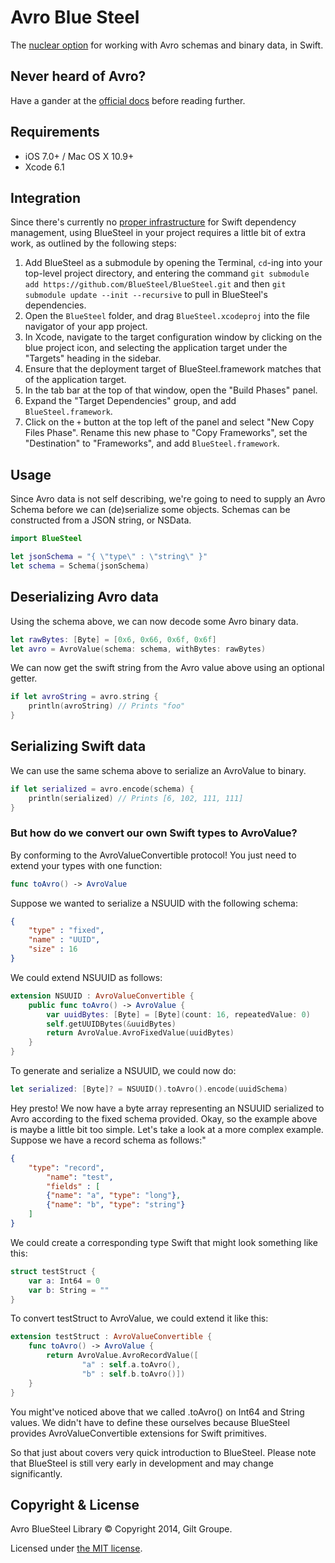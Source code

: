 
# Avro Blue Steel

The [nuclear option](http://en.wikipedia.org/wiki/Blue_Steel_(missile)) for working with Avro schemas and binary data, in Swift.

## Never heard of Avro?

Have a gander at the [official docs](http://avro.apache.org/docs/current/) before reading further.

## Requirements

- iOS 7.0+ / Mac OS X 10.9+
- Xcode 6.1

## Integration

Since there's currently no [proper infrastructure](http://cocoapods.org) for Swift dependency management, using BlueSteel in your project requires a little bit of extra work, as outlined by the following steps:

1. Add BlueSteel as a submodule by opening the Terminal, `cd`-ing into your top-level project directory, and entering the command `git submodule add https://github.com/BlueSteel/BlueSteel.git` and then `git submodule update --init --recursive` to pull in BlueSteel's dependencies.
2. Open the `BlueSteel` folder, and drag `BlueSteel.xcodeproj` into the file navigator of your app project.
3. In Xcode, navigate to the target configuration window by clicking on the blue project icon, and selecting the application target under the "Targets" heading in the sidebar.
4. Ensure that the deployment target of BlueSteel.framework matches that of the application target.
5. In the tab bar at the top of that window, open the "Build Phases" panel.
6. Expand the "Target Dependencies" group, and add `BlueSteel.framework`.
7. Click on the `+` button at the top left of the panel and select "New Copy Files Phase". Rename this new phase to "Copy Frameworks", set the "Destination" to "Frameworks", and add `BlueSteel.framework`.

## Usage

Since Avro data is not self describing, we're going to need to supply an Avro Schema before we can (de)serialize some objects. Schemas can be constructed from a JSON string, or NSData.

```swift
import BlueSteel

let jsonSchema = "{ \"type\" : \"string\" }"
let schema = Schema(jsonSchema)
```

## Deserializing Avro data

Using the schema above, we can now decode some Avro binary data.

```swift
let rawBytes: [Byte] = [0x6, 0x66, 0x6f, 0x6f]
let avro = AvroValue(schema: schema, withBytes: rawBytes)
```

We can now get the swift string from the Avro value above using an optional getter.
```swift
if let avroString = avro.string {
    println(avroString) // Prints "foo"
}
```

## Serializing Swift data

We can use the same schema above to serialize an AvroValue to binary.

```swift
if let serialized = avro.encode(schema) {
    println(serialized) // Prints [6, 102, 111, 111]
}
```

### But how do we convert our own Swift types to AvroValue?

By conforming to the AvroValueConvertible protocol! You just need to extend your types with one function:
```swift
func toAvro() -> AvroValue
```

Suppose we wanted to serialize a NSUUID with the following schema:

```JSON
{
    "type" : "fixed",
    "name" : "UUID",
    "size" : 16
}
```

We could extend NSUUID as follows:

```swift
extension NSUUID : AvroValueConvertible {
    public func toAvro() -> AvroValue {
        var uuidBytes: [Byte] = [Byte](count: 16, repeatedValue: 0)
        self.getUUIDBytes(&uuidBytes)
        return AvroValue.AvroFixedValue(uuidBytes)
    }
}
```

To generate and serialize a NSUUID, we could now do:

```swift
let serialized: [Byte]? = NSUUID().toAvro().encode(uuidSchema)
```
Hey presto! We now have a byte array representing an NSUUID serialized to Avro according to the fixed schema provided.
Okay, so the example above is maybe a little bit too simple. Let's take a look at a more complex example. Suppose we have a record schema as follows:"

```JSON
{
    "type": "record", 
        "name": "test",
        "fields" : [
        {"name": "a", "type": "long"},
        {"name": "b", "type": "string"}
    ]
}
```

We could create a corresponding type Swift that might look something like this:
```swift
struct testStruct {
    var a: Int64 = 0
    var b: String = ""
}
```

To convert testStruct to AvroValue, we could extend it like this:

```swift
extension testStruct : AvroValueConvertible {
    func toAvro() -> AvroValue {
        return AvroValue.AvroRecordValue([
                "a" : self.a.toAvro(),
                "b" : self.b.toAvro()])
    }
}
```

You might've noticed above that we called .toAvro() on Int64 and String values. We didn't have to define these ourselves because BlueSteel provides AvroValueConvertible extensions for Swift primitives.

So that just about covers very quick introduction to BlueSteel. Please note that BlueSteel is still very early in development and may change significantly.

## Copyright & License

Avro BlueSteel Library © Copyright 2014, Gilt Groupe.

Licensed under [the MIT license](LICENSE).

